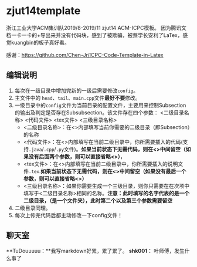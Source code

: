 # zjut14template
浙江工业大学ACM集训队2019/8-2019/11 zjut14 ACM-ICPC模板。
因为腾讯文档一卡一卡的+导出来并没有代码块，感到了被欺骗，被蔡学长安利了LaTex，感觉kuangbin的板子真好看。

感谢：https://github.com/Chen-Jr/ICPC-Code-Template-in-Latex

## 编辑说明

1. 每次在一级目录中增加完新的一级后需要修改`config`。
2. 主文件中的 `head`、`tail`、`main.cpp`文件**最好不要**修改。
3. 一级目录中的`config`文件为当前目录的配置文件，主要用来控制Subsection的输出及判定是否存在Subsubsection。该文件存在四个参数：
<二级目录名称> <代码文件> <tex文件> <三级目录名称>
   - <二级目录名称>：在<>内部填写当前你需要的二级目录（即Subsection）的名称
   - <代码文件>：在<>内部填写在当前二级目录中，你所需要插入的代码(支持`.java`/`.cpp`/`.py`文件)。**如果当前状态下无需代码，则在<>中间留空（如果没有后面两个参数，则可以直接省略<>）**，
   - <tex文件>：在<>内部填写在当前二级目录中，你所需要插入的说明文件`.tex`.**如果当前状态下无需代码，则在<>中间留空（如果没有最后一个参数，则可以直接省略<>）**
   - <三级目录名称>：如果你需要生成一个三级目录，则你只需要在在次项中填写于<二级目录名称>相同的名称。**注意：此时填写的名字代表的是一个二级目录，（是一个文件夹），此时第二个以及第三个参数需要留空**
4. 二级目录同理。
5. 每次上传完代码后都主动修改一下config文件！

## 聊天室

**TuDouuuuu：**我写markdown好累，累了累了。
**shk001：** 叶师傅，发生什么事了
